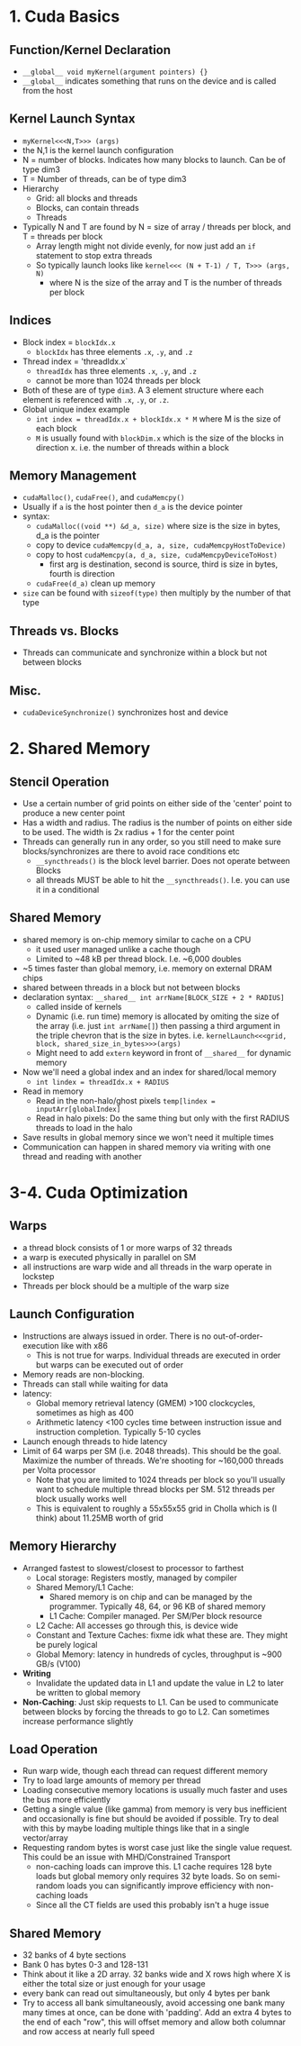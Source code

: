 # 1.  Cuda Basics

## Function/Kernel Declaration
- `__global__ void myKernel(argument pointers) {}`
- `__global__` indicates something that runs on the device and is called from
  the host

## Kernel Launch Syntax
- `myKernel<<<N,T>>> (args)`
- the N,1 is the kernel launch configuration
- N = number of blocks. Indicates how many blocks to launch. Can be of type dim3
- T = Number of threads, can be of type dim3
- Hierarchy
  - Grid: all blocks and threads
  - Blocks, can contain threads
  - Threads
- Typically N and T are found by N = size of array / threads per block, and T =
  threads per block
  - Array length might not divide evenly, for now just add an `if` statement to
    stop extra threads
  - So typically launch looks like `kernel<<< (N + T-1) / T, T>>> (args, N)`
    - where N is the size of the array and T is the number of threads per block

## Indices
- Block index = `blockIdx.x`
  - `blockIdx` has three elements `.x`, `.y`, and `.z`
- Thread index = 'threadIdx.x`
  - `threadIdx` has three elements `.x`, `.y`, and `.z`
  - cannot be more than 1024 threads per block
- Both of these are of type `dim3`. A 3 element structure where each element is
  referenced with `.x`, `.y`, or `.z`.
- Global unique index example
  - `int index = threadIdx.x + blockIdx.x * M` where M is the size of each block
  - `M` is usually found with `blockDim.x` which is the size of the blocks in
    direction x. i.e. the number of threads within a block

## Memory Management
- `cudaMalloc()`, `cudaFree()`, and `cudaMemcpy()`
- Usually if `a` is the host pointer then `d_a` is the device pointer
- syntax:
  - `cudaMalloc((void **) &d_a, size)` where size is the size in bytes, d_a is
    the pointer
  - copy to device `cudaMemcpy(d_a, a, size, cudaMemcpyHostToDevice)`
  - copy to host   `cudaMemcpy(a, d_a, size, cudaMemcpyDeviceToHost)`
    - first arg is destination, second is source, third is size in bytes, fourth
      is direction
  - `cudaFree(d_a)` clean up memory
- `size` can be found with `sizeof(type)` then multiply by the number of that
  type

## Threads vs. Blocks
- Threads can communicate and synchronize within a block but not between blocks

## Misc.
- `cudaDeviceSynchronize()` synchronizes host and device




# 2. Shared Memory

## Stencil Operation
- Use a certain number of grid points on either side of the 'center' point to
  produce a new center point
- Has a width and radius. The radius is the number of points on either side to
  be used. The width is 2x radius + 1 for the center point
- Threads can generally run in any order, so you still need to make sure
  blocks/synchronizes are there to avoid race conditions etc
  - `__syncthreads()` is the block level barrier. Does not operate between Blocks
  - all threads MUST be able to hit the `__syncthreads()`. I.e. you can use it
    in a conditional

## Shared Memory
- shared memory is on-chip memory similar to cache on a CPU
  - it used user managed unlike a cache though
  - Limited to ~48 kB per thread block. I.e. ~6,000 doubles
- ~5 times faster than global memory, i.e. memory on external DRAM chips
- shared between threads in a block but not between blocks
- declaration syntax: `__shared__ int arrName[BLOCK_SIZE + 2 * RADIUS]`
  - called inside of kernels
  - Dynamic (i.e. run time) memory is allocated by omiting the size of the array
    (i.e. just `int arrName[]`) then passing a third argument in the triple
    chevron that is the size in bytes. i.e. `kernelLaunch<<<grid, block,
    shared_size_in_bytes>>>(args)`
  - Might need to add `extern` keyword in front of `__shared__` for dynamic memory
- Now we'll need a global index and an index for shared/local memory
  - `int lindex = threadIdx.x + RADIUS`
- Read in memory
  - Read in the non-halo/ghost pixels `temp[lindex = inputArr[globalIndex]`
  - Read in halo pixels: Do the same thing but only with the first RADIUS
    threads to load in the halo
- Save results in global memory since we won't need it multiple times
- Communication can happen in shared memory via writing with one thread and
  reading with another


# 3-4. Cuda Optimization

## Warps
- a thread block consists of 1 or more warps of 32 threads
- a warp is executed physically in parallel on SM
- all instructions are warp wide and all threads in the warp operate in lockstep
- Threads per block should be a multiple of the warp size

## Launch Configuration
- Instructions are always issued in order. There is no out-of-order-execution
  like with x86
  - This is not true for warps. Individual threads are executed in order but
    warps can be executed out of order
- Memory reads are non-blocking.
- Threads can stall while waiting for data
- latency:
  - Global memory retrieval latency (GMEM) >100 clockcycles, sometimes as high
    as 400
  - Arithmetic latency <100 cycles time between instruction issue and
    instruction completion. Typically 5-10 cycles
- Launch enough threads to hide latency
- Limit of 64 warps per SM (i.e. 2048 threads). This should be the goal.
  Maximize the number of threads. We're shooting for ~160,000 threads per Volta
  processor
  - Note that you are limited to 1024 threads per block so you'll usually want
    to schedule multiple thread blocks per SM. 512 threads per block usually
    works well
  - This is equivalent to roughly a 55x55x55 grid in Cholla which is (I think)
    about 11.25MB worth of grid

## Memory Hierarchy
- Arranged fastest to slowest/closest to processor to farthest
  - Local storage: Registers mostly, managed by compiler
  - Shared Memory/L1 Cache:
    - Shared memory is on chip and can be managed by the programmer. Typically
      48, 64, or 96 KB of shared memory
    - L1 Cache: Compiler managed. Per SM/Per block resource
  - L2 Cache: All accesses go through this, is device wide
  - Constant and Texture Caches: fixme idk what these are. They might be purely
    logical
  - Global Memory: latency in hundreds of cycles, throughput is ~900 GB/s (V100)
- **Writing**
  - Invalidate the updated data in L1 and update the value in L2 to later be
    written to global memory
- **Non-Caching**: Just skip requests to L1. Can be used to communicate between
  blocks by forcing the threads to go to L2. Can sometimes increase performance
  slightly

## Load Operation
- Run warp wide, though each thread can request different memory
- Try to load large amounts of memory per thread
- Loading consecutive memory locations is usually much faster and uses the bus
  more efficiently
- Getting a single value (like gamma) from memory is very bus inefficient and
  occasionally is fine but should be avoided if possible. Try to deal with this
  by maybe loading multiple things like that in a single vector/array
- Requesting random bytes is worst case just like the single value request. This
  could be an issue with MHD/Constrained Transport
  - non-caching loads can improve this. L1 cache requires 128 byte loads but
    global memory only requires 32 byte loads. So on semi-random loads you can
    significantly improve efficiency with non-caching loads
  - Since all the CT fields are used this probably isn't a huge issue

## Shared Memory
- 32 banks of 4 byte sections
- Bank 0 has bytes 0-3 and 128-131
- Think about it like a 2D array. 32 banks wide and X rows high where X is
  either the total size or just enough for your usage
- every bank can read out simultaneously, but only 4 bytes per bank
- Try to access all bank simultaneously, avoid accessing one bank many many
  times at once, can be done with 'padding'. Add an extra 4 bytes to the end of
  each "row", this will offset memory and allow both columnar and row access at
  nearly full speed